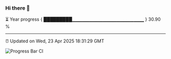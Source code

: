 ### Hi there 👋

⏳ Year progress { █████████▁▁▁▁▁▁▁▁▁▁▁▁▁▁▁▁▁▁▁▁▁ } 30.90 %

---

⏰ Updated on Wed, 23 Apr 2025 18:31:29 GMT

![Progress Bar CI](https://github.com/liununu/liununu/workflows/Progress%20Bar%20CI/badge.svg)
